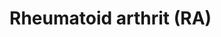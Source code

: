 # Rheumatoid arthrit (RA)

<!-- {BearID:8FC929F6-3249-4CB4-8DD5-1310832B38EA-5593-000021DB8FB6E4E2} -->
